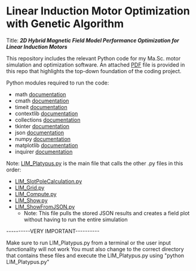 # Linear Induction Motor Optimization with Genetic Algorithm
Title: **_2D Hybrid Magnetic Field Model Performance Optimization for Linear Induction Motors_**

This repository includes the relevant Python code for my Ma.Sc. motor simulation and optimization software.
An attached [PDF](https://github.com/MichaelThamm/Masters/blob/main/ProjectExplanation_GitHub.pdf) file is provided in this repo that highlights the top-down foundation of the coding project.

Python modules required to run the code:

* math [documentation](https://docs.python.org/3/library/math.html)
* cmath [documentation](https://docs.python.org/3/library/cmath.html)
* timeit [documentation](https://docs.python.org/3/library/timeit.html)
* contextlib [documentation](https://docs.python.org/3/library/contextlib.html)
* collections [documentation](https://docs.python.org/3/library/collections.html)
* tkinter [documentation](https://docs.python.org/3/library/tk.html)
* json [documentation](https://docs.python.org/3/library/json.html)
* numpy [documentation](https://numpy.org/doc/)
* matplotlib [documentation](https://matplotlib.org/)
* inquirer [documentation](https://python-inquirer.readthedocs.io/en/latest/)

Note: [LIM_Platypus.py](https://github.com/MichaelThamm/Masters/blob/main/LIM_Platypus.py) is the main file that calls the other .py files in this order:

* [LIM_SlotPoleCalculation.py](https://github.com/MichaelThamm/Masters/blob/main/LIM_SlotPoleCalculation.py)
* [LIM_Grid.py](https://github.com/MichaelThamm/Masters/blob/main/LIM_Grid.py)
* [LIM_Compute.py](https://github.com/MichaelThamm/Masters/blob/main/LIM_Compute.py)
* [LIM_Show.py](https://github.com/MichaelThamm/Masters/blob/main/LIM_Show.py)
* [LIM_ShowFromJSON.py](https://github.com/MichaelThamm/Masters/blob/main/LIM_ShowFromJSON.py)
  *  Note: This file pulls the stored JSON results and creates a field plot without having to run the entire simulation

----------VERY IMPORTANT----------

Make sure to run LIM_Platypus.py from a terminal or the user input functionality will not work
You must also change to the correct directory that contains these files and execute the LIM_Platypus.py using "python LIM_Platypus.py"
